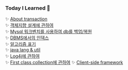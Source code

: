 ### Today I Learned :rocket: 
 
:sparkles: [About transaction](./docs/db/transaction.md)  
:sparkles: [객체지향 설계에 관하여](./docs/object/객체지향설계.md)  
:sparkles: [Mysql 워크벤치를 사용하여 db를 백업/복원](./docs/db/backUp.md)  
:sparkles: [DBMS에서의 인덱스](./docs/db/SQL인덱스.md)  
:sparkles: [알고리즘 표기](./docs/lang/evaluateAlgorithm.md)  
:sparkles: [java lang & util](./docs/lang/package.md)  
:sparkles: [Log4j에 관하여](./docs/lang/log4j.md)  
:sparkles: [First class collection에 관하여](./docs/thoughtWorksAnthology/firstCalssCollection.md)
:sparkles: [Client-side framework](./docs/vue/routing.md)
